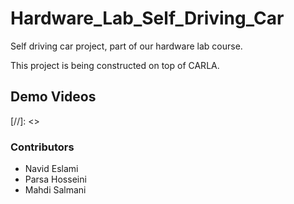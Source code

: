 # Hardware_Lab_Self_Driving_Car
Self driving car project, part of our hardware lab course.

This project is being constructed on top of CARLA.
## Demo Videos
[//]: <> [](https://github.com/n3slami/Hardware_Lab_Self_Driving_Car/assets/78424617/252ff16e-32f4-4851-9802-eb2efbb4afb2)
[](https://github.com/n3slami/Hardware_Lab_Self_Driving_Car/assets/63145495/13a1a56d-8c97-4592-aef0-5aba8b5a86a6)
[](https://github.com/n3slami/Hardware_Lab_Self_Driving_Car/assets/63145495/45e949a8-ddc2-4369-8271-ae70af8cba42)
[](https://github.com/n3slami/Hardware_Lab_Self_Driving_Car/assets/63145495/d7672339-9884-4960-919e-492e53005f35)

### Contributors
* Navid Eslami
* Parsa   Hosseini
* Mahdi   Salmani



